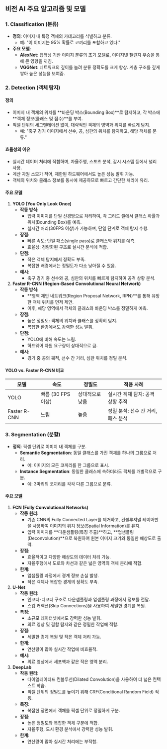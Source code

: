 ## 비전 AI 주요 알고리즘 및 모델

### 1. Classification (분류)
- **정의**: 이미지 내 특정 객체의 카테고리를 식별하고 분류. 
  - 예: "이 이미지는 95% 확률로 코끼리를 포함하고 있다."
- **주요 모델**: 
  - **AlexNet**: 딥러닝 기반 이미지 분류의 초기 모델로, 이미지넷 챌린지 우승을 통해 큰 영향을 끼침.
  - **VGGNet**: 네트워크의 깊이를 늘려 분류 정확도를 크게 향상. 계층 구조를 깊게 쌓아 높은 성능을 보여줌.

### 2. Detection (객체 탐지)
#### 정의
- 이미지 내 객체의 위치를 **바운딩 박스(Bounding Box)**로 탐지하고, 각 박스에 **객체 정보(클래스 및 점수)**를 부여.
- 픽셀 단위의 세그멘테이션 없이, 대략적인 객체의 영역과 위치를 빠르게 탐지.
  - 예: "축구 경기 이미지에서 선수, 공, 심판의 위치를 탐지하고, 해당 객체를 분류."

#### 효율성의 이유
- 실시간 데이터 처리에 적합하며, 자율주행, 스포츠 분석, 감시 시스템 등에서 널리 사용.
- 계산 자원 소모가 적어, 제한된 하드웨어에서도 높은 성능 발휘 가능.
- 객체의 위치와 클래스 정보를 동시에 제공하므로 빠르고 간단한 처리에 유리.

#### 주요 모델
1. **YOLO (You Only Look Once)**
   - **작동 방식**: 
     - 입력 이미지를 단일 신경망으로 처리하여, 각 그리드 셀에서 클래스 확률과 위치(Bounding Box)를 예측.
     - 실시간 처리(30FPS 이상)가 가능하며, 단일 단계로 객체 탐지 수행.
   - **장점**: 
     - 빠른 속도: 단일 패스(single pass)로 클래스와 위치를 예측.
     - 효율성: 경량화된 구조로 실시간 분석에 적합.
   - **단점**: 
     - 작은 객체 탐지에서 정확도 부족.
     - 복잡한 배경에서는 정밀도가 다소 낮아질 수 있음.
   - **예시**: 
     - 축구 경기 중 선수와 공, 심판의 위치를 빠르게 탐지하여 공격 상황 분석.
2. **Faster R-CNN (Region-Based Convolutional Neural Network)**
   - **작동 방식**: 
     - **영역 제안 네트워크(Region Proposal Network, RPN)**를 통해 유망한 객체 위치를 먼저 제안.
     - 이후, 해당 영역에서 객체의 클래스와 바운딩 박스를 정밀하게 예측.
   - **장점**: 
     - 높은 정밀도: 객체의 위치와 클래스를 정확히 탐지.
     - 복잡한 환경에서도 강력한 성능 발휘.
   - **단점**: 
     - YOLO에 비해 속도는 느림.
     - 하드웨어 자원 요구량이 상대적으로 큼.
   - **예시**: 
     - 경기 중 공의 궤적, 선수 간 거리, 심판 위치를 정밀 분석.

#### YOLO vs. Faster R-CNN 비교
| 모델          | 속도             | 정밀도           | 적용 사례                           |
|---------------|------------------|------------------|------------------------------------|
| YOLO          | 빠름 (30 FPS 이상) | 상대적으로 낮음   | 실시간 객체 탐지: 공격 상황 추적     |
| Faster R-CNN  | 느림             | 높음             | 정밀 분석: 선수 간 거리, 패스 분석  |

### 3. Segmentation (분할)
- **정의**: 픽셀 단위로 이미지 내 객체를 구분. 
  - **Semantic Segmentation**: 동일 클래스를 가진 객체를 하나의 그룹으로 처리.
    - 예: 이미지의 모든 코끼리를 한 그룹으로 표시.
  - **Instance Segmentation**: 동일한 클래스에 속하더라도 객체를 개별적으로 구분.
    - 예: 3마리의 코끼리를 각각 다른 그룹으로 분류.

#### 주요 모델
1. **FCN (Fully Convolutional Networks)**
   - **작동 원리**:
     - 기존 CNN의 Fully Connected Layer를 제거하고, 컨볼루셔널 레이어만을 사용하여 이미지의 위치 정보(Spatial Information)를 유지.
     - 입력 이미지를 **다운샘플링(특징 추출)**하고, **업샘플링(Deconvolution)**으로 복원하여 원본 이미지 크기와 동일한 해상도로 출력.
   - **장점**:
     - 효율적이고 다양한 해상도의 데이터 처리 가능.
     - 자율주행에서 도로와 차선과 같은 넓은 영역의 객체 분리에 적합.
   - **한계**:
     - 업샘플링 과정에서 경계 정보 손실 발생.
     - 작은 객체나 복잡한 경계의 정확도 부족.
2. **U-Net**
   - **작동 원리**:
     - 인코더-디코더 구조로 다운샘플링과 업샘플링 과정에서 정보를 전달.
     - 스킵 커넥션(Skip Connections)을 사용하여 세밀한 경계를 복원.
   - **특징**:
     - 소규모 데이터셋에서도 강력한 성능 발휘.
     - 의료 영상 및 결함 탐지와 같은 정밀한 작업에 적합.
   - **장점**:
     - 세밀한 경계 복원 및 작은 객체 처리 가능.
   - **한계**:
     - 연산량이 많아 실시간 작업에 비효율적.
   - **예시**:
     - 의료 영상에서 세포핵과 같은 작은 영역 분리.
3. **DeepLab**
   - **작동 원리**:
     - 다이얼레이티드 컨볼루션(Dilated Convolution)을 사용하여 더 넓은 컨텍스트 학습.
     - 픽셀 단위의 정밀도를 높이기 위해 CRF(Conditional Random Field) 적용.
   - **특징**:
     - 복잡한 장면에서 객체를 픽셀 단위로 정밀하게 구분.
   - **장점**:
     - 높은 정밀도와 복잡한 객체 구분에 적합.
     - 자율주행, 도시 환경 분석에서 강력한 성능 발휘.
   - **한계**:
     - 연산량이 많아 실시간 처리에는 부적합.